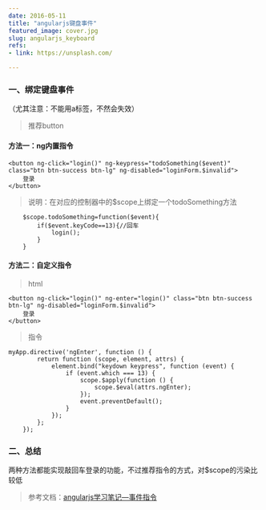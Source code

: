 ```yaml
---
date: 2016-05-11
title: "angularjs键盘事件"
featured_image: cover.jpg
slug: angularjs_keyboard
refs:
- link: https://unsplash.com/

---
```


### 一、绑定键盘事件

（尤其注意：不能用a标签，不然会失效）
> 推荐button

#### 方法一：ng内置指令

```
<button ng-click="login()" ng-keypress="todoSomething($event)" class="btn btn-success btn-lg" ng-disabled="loginForm.$invalid">
    登录
</button>
```

> 说明：在对应的控制器中的$scope上绑定一个todoSomething方法

```
    $scope.todoSomething=function($event){
        if($event.keyCode==13){//回车
            login();
        }
    }
```

#### 方法二：自定义指令

> html

```
<button ng-click="login()" ng-enter="login()" class="btn btn-success btn-lg" ng-disabled="loginForm.$invalid">
    登录
</button>
```

> 指令

```
myApp.directive('ngEnter', function () {
        return function (scope, element, attrs) {
            element.bind("keydown keypress", function (event) {
                if (event.which === 13) {
                    scope.$apply(function () {
                        scope.$eval(attrs.ngEnter);
                    });
                    event.preventDefault();
                }
            });
        };
    });
```

### 二、总结

两种方法都能实现敲回车登录的功能，不过推荐指令的方式，对$scope的污染比较低

> 参考文档：[angularjs学习笔记—事件指令](https://segmentfault.com/a/1190000002634554#articleHeader8)
